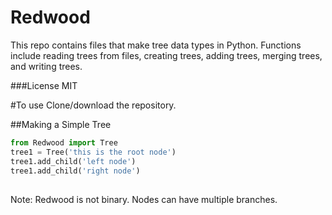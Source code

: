 # Redwood

This repo contains files that make tree data types in Python. Functions include reading trees from files, creating trees, adding trees, merging trees, and writing trees.

###License
MIT

#To use
Clone/download the repository.

##Making a Simple Tree
```python
from Redwood import Tree
tree1 = Tree('this is the root node')
tree1.add_child('left node')
tree1.add_child('right node')
```

##
Note: Redwood is not binary. Nodes can have multiple branches.

